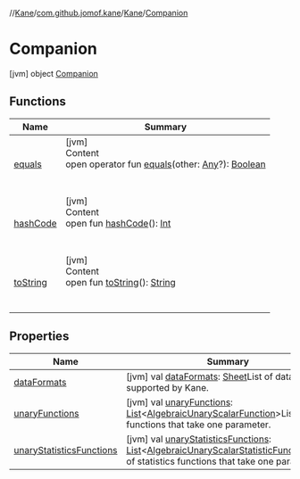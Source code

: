 //[Kane](../../../index.md)/[com.github.jomof.kane](../../index.md)/[Kane](../index.md)/[Companion](index.md)



# Companion  
 [jvm] object [Companion](index.md)   


## Functions  
  
|  Name|  Summary| 
|---|---|
| <a name="kotlin/Any/equals/#kotlin.Any?/PointingToDeclaration/"></a>[equals](../../../com.github.jomof.kane.impl.types/-double-algebraic-type/index.md#%5Bkotlin%2FAny%2Fequals%2F%23kotlin.Any%3F%2FPointingToDeclaration%2F%5D%2FFunctions%2F-656493898)| <a name="kotlin/Any/equals/#kotlin.Any?/PointingToDeclaration/"></a>[jvm]  <br>Content  <br>open operator fun [equals](../../../com.github.jomof.kane.impl.types/-double-algebraic-type/index.md#%5Bkotlin%2FAny%2Fequals%2F%23kotlin.Any%3F%2FPointingToDeclaration%2F%5D%2FFunctions%2F-656493898)(other: [Any](https://kotlinlang.org/api/latest/jvm/stdlib/kotlin/-any/index.html)?): [Boolean](https://kotlinlang.org/api/latest/jvm/stdlib/kotlin/-boolean/index.html)  <br><br><br>
| <a name="kotlin/Any/hashCode/#/PointingToDeclaration/"></a>[hashCode](../../../com.github.jomof.kane.impl.types/-double-algebraic-type/index.md#%5Bkotlin%2FAny%2FhashCode%2F%23%2FPointingToDeclaration%2F%5D%2FFunctions%2F-656493898)| <a name="kotlin/Any/hashCode/#/PointingToDeclaration/"></a>[jvm]  <br>Content  <br>open fun [hashCode](../../../com.github.jomof.kane.impl.types/-double-algebraic-type/index.md#%5Bkotlin%2FAny%2FhashCode%2F%23%2FPointingToDeclaration%2F%5D%2FFunctions%2F-656493898)(): [Int](https://kotlinlang.org/api/latest/jvm/stdlib/kotlin/-int/index.html)  <br><br><br>
| <a name="kotlin/Any/toString/#/PointingToDeclaration/"></a>[toString](../../../com.github.jomof.kane.impl.types/-object-kane-type/-companion/index.md#%5Bkotlin%2FAny%2FtoString%2F%23%2FPointingToDeclaration%2F%5D%2FFunctions%2F-656493898)| <a name="kotlin/Any/toString/#/PointingToDeclaration/"></a>[jvm]  <br>Content  <br>open fun [toString](../../../com.github.jomof.kane.impl.types/-object-kane-type/-companion/index.md#%5Bkotlin%2FAny%2FtoString%2F%23%2FPointingToDeclaration%2F%5D%2FFunctions%2F-656493898)(): [String](https://kotlinlang.org/api/latest/jvm/stdlib/kotlin/-string/index.html)  <br><br><br>


## Properties  
  
|  Name|  Summary| 
|---|---|
| <a name="com.github.jomof.kane/Kane.Companion/dataFormats/#/PointingToDeclaration/"></a>[dataFormats](data-formats.md)| <a name="com.github.jomof.kane/Kane.Companion/dataFormats/#/PointingToDeclaration/"></a> [jvm] val [dataFormats](data-formats.md): [Sheet](../../../com.github.jomof.kane.impl.sheet/-sheet/index.md)List of data formats supported by Kane.   <br>
| <a name="com.github.jomof.kane/Kane.Companion/unaryFunctions/#/PointingToDeclaration/"></a>[unaryFunctions](unary-functions.md)| <a name="com.github.jomof.kane/Kane.Companion/unaryFunctions/#/PointingToDeclaration/"></a> [jvm] val [unaryFunctions](unary-functions.md): [List](https://kotlinlang.org/api/latest/jvm/stdlib/kotlin.collections/-list/index.html)<[AlgebraicUnaryScalarFunction](../../../com.github.jomof.kane.impl.functions/-algebraic-unary-scalar-function/index.md)>List of functions that take one parameter.   <br>
| <a name="com.github.jomof.kane/Kane.Companion/unaryStatisticsFunctions/#/PointingToDeclaration/"></a>[unaryStatisticsFunctions](unary-statistics-functions.md)| <a name="com.github.jomof.kane/Kane.Companion/unaryStatisticsFunctions/#/PointingToDeclaration/"></a> [jvm] val [unaryStatisticsFunctions](unary-statistics-functions.md): [List](https://kotlinlang.org/api/latest/jvm/stdlib/kotlin.collections/-list/index.html)<[AlgebraicUnaryScalarStatisticFunction](../../../com.github.jomof.kane.impl.functions/-algebraic-unary-scalar-statistic-function/index.md)>List of statistics functions that take one parameter.   <br>

